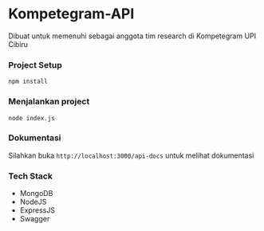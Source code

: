 # Kompetegram-API
Dibuat untuk memenuhi sebagai anggota tim research di Kompetegram UPI Cibiru

### Project Setup
```
npm install
```

### Menjalankan project
```
node index.js
```

### Dokumentasi
Silahkan buka ```http://localhost:3000/api-docs``` untuk melihat dokumentasi

### Tech Stack
* MongoDB
* NodeJS
* ExpressJS
* Swagger

